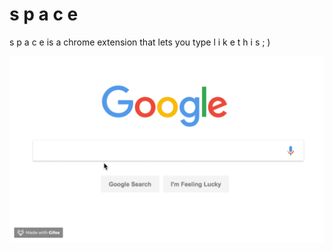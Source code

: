 # s p a c e

s p a c e is a chrome extension that lets you type  l i k e t h i s ; )


![Screenshot](rec.gif)
